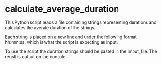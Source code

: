 # calculate_average_duration

This Python script reads a file containing strings representing durations and calculates the averate duration of the strings.

Each string is placed on a new line and under the following format hh:mm:ss, which is what the script is expecting as input.

To use the script the duration strings should be pasted in the imput_file. The reuslt is output on the console.
